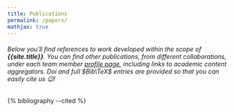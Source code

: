 ```yaml
---
title: Publications
permalink: /papers/
mathjax: true
---
```


###### Below you'll find references to work developed within the scope of **{{site.title}}**. You can find other publications, from different collaborations, under each team member [profile page], including links to academic content aggregators. Doi and full $Bib\TeX$ entries are provided so that you can easily cite us :wink:!

<div style="display:none">
{% cite Dorini2021 Bhattacharyya2020 bruno2019 Ferreira_2018 Ferreira_2018a Dorini_2018 de_Lima_2018 Machado2017 Dorini2019 Ferreira2021 %}
</div>

{% bibliography --cited %}

[profile page]: {{site.baseurl}}/team
